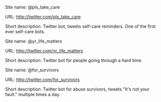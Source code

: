 Site name: @pls_take_care

URL: http://twitter.com/pls_take_care

Short description: Twitter bot, tweets self-care reminders. One of the first ever self-care bots.



Site name: @yr_life_matters

URL: http://twitter.com/yr_life_matters

Short description: Twitter bot for people going through a hard time.



Site name: @for_survivors

URL: http://twitter.com/for_survivors

Short description: Twitter bot for abuse survivors, tweets "It's not your fault." multiple times a day.
